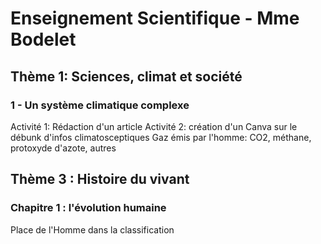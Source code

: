 
# Enseignement Scientifique - Mme Bodelet

## Thème 1: Sciences, climat et société
### 1 - Un système climatique complexe

Activité 1: Rédaction d'un article
Activité 2: création d'un Canva sur le débunk d'infos climatosceptiques
Gaz émis par l'homme: CO2, méthane, protoxyde d'azote, autres

## Thème 3 : Histoire du vivant
### Chapitre 1 : l'évolution humaine

Place de l'Homme dans la classification 
<!--stackedit_data:
eyJoaXN0b3J5IjpbLTE0ODM5NTUzODEsLTkwNTE5ODQ5MCwtOT
I2OTYyNjk5LDExODQyMjExMjYsMTIzNjE3MTcxMF19
-->